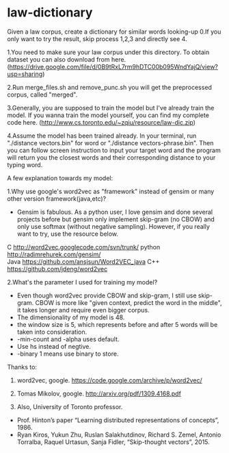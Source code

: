 # law-dictionary
Given a law corpus, create a dictionary for similar words looking-up
0.If you only want to try the result, skip process 1,2,3 and directly see 4.

1.You need to make sure your law corpus under this directory. To obtain dataset you can also download from here. (https://drive.google.com/file/d/0B9tRxL7rm9hDTC00b095WndYajQ/view?usp=sharing)

2.Run merge_files.sh and remove_punc.sh you will get the preprocessed corpus, called "merged".

3.Generally, you are supposed to train the model but I've already train the model. If you wanna train the model yourself, you can find my complete code here. (http://www.cs.toronto.edu/~zqiu/resource/law-dic.zip)

4.Assume the model has been trained already. In your terminal, run "./distance vectors.bin" for word or "./distance vectors-phrase.bin". Then you can follow screen instruction to input your target word and the program will return you the closest words and their corresponding distance to your typing word.

A few explanation towards my model:

1.Why use google's word2vec as "framework" instead of gensim or many other version framework(java,etc)?
- Gensim is fabulous. As a python user, I love gensim and done several projects before but gensim only implement skip-gram (no CBOW) and only use softmax (without negative sampling). However, if you really want to try, use the resource below.


C	http://word2vec.googlecode.com/svn/trunk/
python	http://radimrehurek.com/gensim/		 
Java	https://github.com/ansjsun/Word2VEC_java 
C++	https://github.com/jdeng/word2vec

2.What's the parameter I used for training my model?
- Even though word2vec provide CBOW and skip-gram, I still use skip-gram. CBOW is more like "given context, predict the word in the middle", it takes longer and require even bigger corpus.
- The dimensionality of my model is 48.
- the window size is 5, which represents before and after 5 words will be taken into consideration.
- -min-count and -alpha uses default.
- Use hs instead of negtive.
- -binary 1 means use binary to store.



Thanks to:
1. word2vec, google. https://code.google.com/archive/p/word2vec/

2. Tomas Mikolov, google. http://arxiv.org/pdf/1309.4168.pdf

3. Also, University of Toronto professor.
- Prof. Hinton’s paper “Learning distributed representations of concepts”, 1986.
- Ryan Kiros, Yukun Zhu, Ruslan Salakhutdinov, Richard S. Zemel, Antonio Torralba, Raquel Urtasun, Sanja Fidler, “Skip-thought vectors”, 2015.
